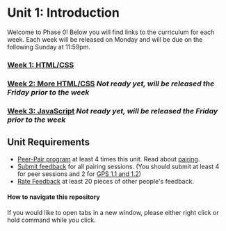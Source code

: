 # Unit 1: Introduction

Welcome to Phase 0! Below you will find links to the curriculum for each week. Each week will be released on Monday and will be due on the following Sunday at 11:59pm.

### [Week 1: HTML/CSS](week-1)
### [Week 2: More HTML/CSS](week-2)  *Not ready yet, will be released the Friday prior to the week*
### [Week 3: JavaScript](week-3) *Not ready yet, will be released the Friday prior to the week*

## Unit Requirements
- [Peer-Pair program](https://github.com/Devbootcamp/phase-0-handbook/blob/master/peer-pairing-sessions.md) at least 4 times this unit. Read about [pairing](https://github.com/Devbootcamp/phase-0-handbook/blob/master/pairing-in-phase-0.md).
- [Submit feedback](https://socrates.devbootcamp.com/feedback/new) for all pairing sessions. (You should submit at least 4 for peer sessions and 2 for [GPS 1.1 and 1.2](https://github.com/Devbootcamp/phase-0-handbook/blob/master/guided-pairing-sessions.md))
- [Rate Feedback](https://socrates.devbootcamp.com/feedback) at least 20 pieces of other people's feedback.

#### How to navigate this repository
If you would like to open tabs in a new window, please either right click or hold command while you click.


